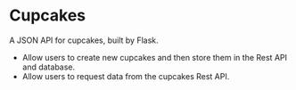 # Cupcakes

A JSON API for cupcakes, built by Flask. 

- Allow users to create new cupcakes and then store them in the Rest API and database.
- Allow users to request data from the cupcakes Rest API.
